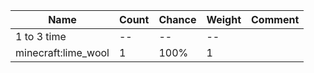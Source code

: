 | Name                | Count | Chance | Weight | Comment |
| ------------------- | ----- | ------ | ------ | ------- |
| 1 to 3 time         |    -- |     -- |     -- |         |
| minecraft:lime_wool |     1 |   100% |      1 |         |

